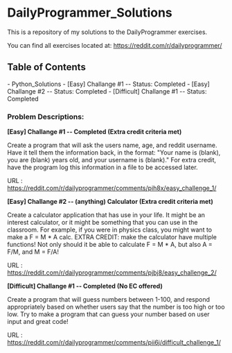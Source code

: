 DailyProgrammer_Solutions
=========================

This is a repository of my solutions to the DailyProgrammer exercises. 

You can find all exercises located at: https://reddit.com/r/dailyprogrammer/

<h2>Table of Contents</h2>
- Python_Solutions
  - [Easy] Challange #1 -- Status: Completed
  - [Easy] Challange #2 -- Status: Completed
  - [Difficult] Challange #1 -- Status: Completed




<h3>Problem Descriptions: </h3>


<strong> [Easy] Challange #1 -- Completed (Extra credit criteria met) </strong>

Create a program that will ask the users name, age, and reddit username. 
Have it tell them the information back, in the format:
"Your name is (blank), you are (blank) years old, and your username is (blank)."
For extra credit, have the program log this information in a file to be accessed later.

URL : https://reddit.com/r/dailyprogrammer/comments/pih8x/easy_challenge_1/

<strong> [Easy] Challange #2 -- (anything) Calculator (Extra credit criteria met) </strong>

Create a calculator application that has use in your life. It might be an interest calculator, or it might be something that you can use in the classroom. For example, if you were in physics class, you might want to make a F = M * A calc.
EXTRA CREDIT: make the calculator have multiple functions! Not only should it be able to calculate F = M * A, but also A = F/M, and M = F/A!

URL : https://reddit.com/r/dailyprogrammer/comments/pjbj8/easy_challenge_2/

<strong> [Difficult] Challange #1 -- Completed (No EC offered) </strong>

Create a program that will guess numbers between 1-100, and respond appropriately based on 
whether users say that the number is too high or too low. 
Try to make a program that can guess your number based on user input and great code!

URL : https://reddit.com/r/dailyprogrammer/comments/pii6j/difficult_challenge_1/
